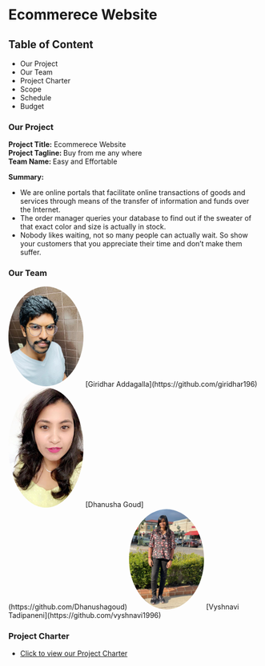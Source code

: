 # Ecommerece Website

## Table of Content
* Our Project
* Our Team
* Project Charter
* Scope
* Schedule
* Budget

### Our Project
   <strong>Project Title:</strong> Ecommerece Website<br>
   <strong>Project Tagline: </strong>Buy from me any where<br>
   <strong>Team Name: </strong>Easy and Effortable<br>
   
**Summary:**<br>
* We are online portals that facilitate online transactions of goods and services through means of the transfer of information and funds over the Internet. 
* The order manager queries your database to find out if the sweater of that exact color and size is actually in stock.
* Nobody likes waiting, not so many people can actually wait. So show your customers that you appreciate their time and don’t make them suffer.

### Our Team
<img src="./images/giridhar.jpeg" alt="giridhar image" width="150" style="border-radius:50%" />  
[Giridhar Addagalla](https://github.com/giridhar196)              
<img src="./images/dhanushag.jpeg" alt="dhanush image" width="150" style="border-radius:50%" />
[Dhanusha Goud](https://github.com/Dhanushagoud)
<img src="./images/vyshnavi.jpeg" alt="vyshnavi image" width="150" style="border-radius:50%" />               
[Vyshnavi Tadipaneni](https://github.com/vyshnavi1996)   

### Project Charter
* [Click to view our Project Charter](markdown/charter.md)
